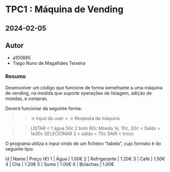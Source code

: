 # TPC1 : Máquina de Vending
## 2024-02-05

## Autor
- a100665
- Tiago Nuno de Magalhães Teixeira

### Resumo
Desenvolver um código que funcione de forma semelhante a uma máquina de vending, na medida que suporte operações de listagem, adição de moedas, e compras.

Deverá funcionar da seguinte forma:

>> -> input do user
< -> Resposta da máquina


>> LISTAR
< 1 água 50c
  2 bolo 60c
>> Moeda 1e, 10c, 20c
< Saldo = 1e30c
>> SELECIONAR 2
< saldo = 70c
>> SAIR
< troco <valor>

O programa utiliza o input vindo de um ficheiro "tabela", cujo formato é do seguinte tipo:

  id |  Name             | Preço (€)
   1 |  Água             | 1.00€
   2 |  Refrigerante     | 1.20€
   3 |  Café             | 1.50€
   4 |  Chá              | 1.20€
   5 |  Sumo             | 1.00€
   6 |  Bolachas         | 1.00€